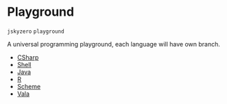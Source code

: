 # Playground
`jskyzero` `playground`

A universal programming playground, each language will have own branch.


+ [CSharp](https://github.com/oYOvOYo/Playground/tree/Csharp)
+ [Shell](https://github.com/oYOvOYo/Shell.Playground)
+ [Java](https://github.com/oYOvOYo/Playground/tree/Java)
+ [R](https://github.com/oYOvOYo/Playground/tree/R)
+ [Scheme](https://github.com/oYOvOYo/Playground/tree/Scheme)
+ [Vala](https://github.com/oYOvOYo/Playground/tree/Vala)
